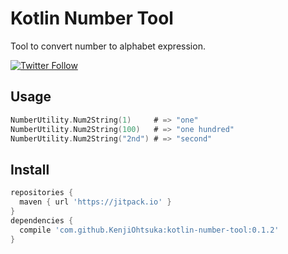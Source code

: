 # Kotlin Number Tool

Tool to convert number to alphabet expression.

[![Twitter Follow](https://img.shields.io/twitter/follow/escamilloIII.svg?style=social)](https://twitter.com/escamilloIII)

## Usage

```kotlin
NumberUtility.Num2String(1)     # => "one"
NumberUtility.Num2String(100)   # => "one hundred"
NumberUtility.Num2String("2nd") # => "second"
```

## Install

```groovy
repositories {
  maven { url 'https://jitpack.io' }
}
dependencies {
  compile 'com.github.KenjiOhtsuka:kotlin-number-tool:0.1.2'
}
```
